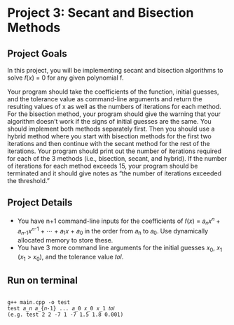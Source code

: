 # Project 3: Secant and Bisection Methods



## Project Goals

In this project, you will be implementing secant and bisection algorithms to solve 𝑓(𝑥) = 0 for
any given polynomial f.

Your program should take the coefficients of the function, initial guesses, and the tolerance value as
command-line arguments and return the resulting values of x as well as the numbers of iterations for
each method. For the bisection method, your program should give the warning that your algorithm
doesn’t work if the signs of initial guesses are the same. You should implement both methods separately
first. Then you should use a hybrid method where you start with bisection methods for the first two
iterations and then continue with the secant method for the rest of the iterations. Your program should print
out the number of iterations required for each of the 3 methods (i.e., bisection, secant, and hybrid). If
the number of iterations for each method exceeds 15, your program should be terminated and it should
give notes as “the number of iterations exceeded the threshold.”



## Project Details

- You have n+1 command-line inputs for the coefficients of 𝑓(𝑥) = 𝑎<sub>𝑛</sub>𝑥<sup>𝑛</sup> + 𝑎<sub>𝑛-1</sub>𝑥<sup>𝑛-1</sup> + ⋯ + 𝑎<sub>1</sub>𝑥 + 𝑎<sub>0</sub>
in the order from 𝑎<sub>n</sub> to 𝑎<sub>0</sub>. Use dynamically allocated memory to store these.
- You have 3 more command line arguments for the initial guesses 𝑥<sub>0</sub>, 𝑥<sub>1</sub> (𝑥<sub>1</sub> > 𝑥<sub>0</sub>),
  and the tolerance value 𝑡𝑜𝑙.



## Run on terminal

<code>
g++ main.cpp -o test
test 𝑎_𝑛 𝑎_{𝑛-1} ... 𝑎_0 𝑥_0 𝑥_1 𝑡𝑜𝑙
(e.g. test 2 2 -7 1 -7 1.5 1.8 0.001)
</code>
